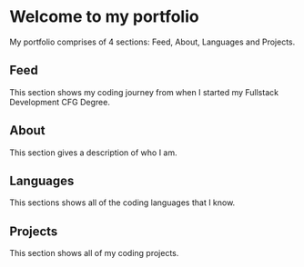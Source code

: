 # Welcome to my portfolio

My portfolio comprises of 4 sections: Feed, About, Languages and Projects.

## Feed
This section shows my coding journey from when I started my Fullstack Development CFG Degree.

## About
This section gives a description of who I am.

## Languages
This sections shows all of the coding languages that I know.

## Projects
This section shows all of my coding projects.
